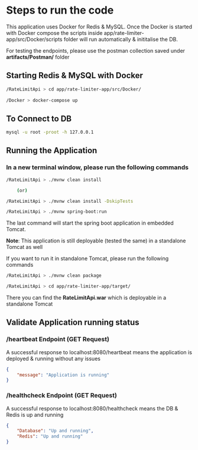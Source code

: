 # **Steps to run the code**

This application uses Docker for Redis & MySQL. Once the Docker is started with Docker compose the scripts inside app/rate-limiter-app/src/Docker/scripts folder will run automatically & inititalise the DB.

For testing the endpoints, please use the postman collection saved under **artifacts/Postman/** folder

## Starting Redis & MySQL with Docker

```sh
/RateLimitApi > cd app/rate-limiter-app/src/Docker/
	
/Docker > docker-compose up
```

## To Connect to DB

```sh
mysql -u root -proot -h 127.0.0.1
```

## Running the Application

### In a new terminal window, please run the following commands

```sh
/RateLimitApi > ./mvnw clean install

	(or)	

/RateLimitApi > ./mvnw clean install -DskipTests 

/RateLimitApi > ./mvnw spring-boot:run 
```
The last command will start the spring boot application in embedded Tomcat. 

**Note**: This application is still deployable (tested the same) in a standalone Tomcat as well

If you want to run it in standalone Tomcat, please run the following commands

```sh
/RateLimitApi > ./mvnw clean package

/RateLimitApi > cd app/rate-limiter-app/target/
```

There you can find the **RateLimitApi.war** which is deployable in a standalone Tomcat

## Validate Application running status

### /heartbeat Endpoint (GET Request)

A successful response to localhost:8080/heartbeat means the application is deployed & running without any issues

```json
{
    "message": "Application is running"
}
```
### /healthcheck Endpoint (GET Request)

A successful response to localhost:8080/healthcheck means the DB & Redis is up and running

```json
{
    "Database": "Up and running",
    "Redis": "Up and running"
}
```

